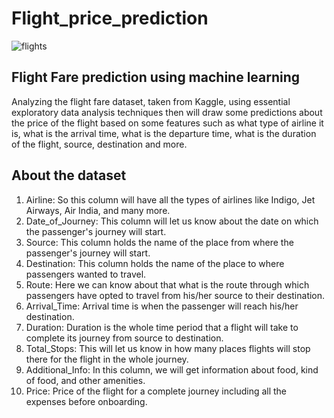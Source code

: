 # Flight_price_prediction
![flights](https://user-images.githubusercontent.com/100039012/165031872-d434fea8-1899-46b4-9e78-befddfb2bdd0.jpg)

## Flight Fare prediction using machine learning
Analyzing the flight fare dataset, taken from Kaggle, using essential exploratory data analysis techniques then will draw some predictions about the price of the flight based on some features such as what type of airline it is, what is the arrival time, what is the departure time, what is the duration of the flight, source, destination and more.
## About the dataset
1. Airline: So this column will have all the types of airlines like Indigo, Jet Airways, Air India, and many more.
2. Date_of_Journey: This column will let us know about the date on which the passenger's journey will start.
3. Source: This column holds the name of the place from where the passenger's journey will start.
4. Destination: This column holds the name of the place to where passengers wanted to travel.
5. Route: Here we can know about that what is the route through which passengers have opted to travel from his/her source to their destination.
6. Arrival_Time: Arrival time is when the passenger will reach his/her destination.
7. Duration: Duration is the whole time period that a flight will take to complete its journey from source to destination.
8. Total_Stops: This will let us know in how many places flights will stop there for the flight in the whole journey.
9. Additional_Info: In this column, we will get information about food, kind of food, and other amenities.
10. Price: Price of the flight for a complete journey including all the expenses before onboarding.
